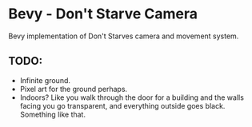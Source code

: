 # Bevy - Don't Starve Camera

Bevy implementation of Don't Starves camera and movement system.


## TODO:
- Infinite ground.
- Pixel art for the ground perhaps.
- Indoors? Like you walk through the door for a building and the walls facing you go transparent, and everything outside goes black. Something like that.
